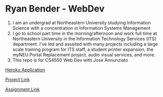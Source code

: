 # Ryan Bender - WebDev

1. I am an undergrad at Northeastern University studying Information Science with a concentration in Information Systems Management
1. I go to school part time in the morning/afternoon and work full time at Northeastern University in the Information Technology Services (ITS) department. I've led and asssited with many projects including a large scale training program for ITS staff, a student printer expansion, the myNEU Portal Replacement project, audio visual services, and more.
1. This repo is for CS4550 Web Dev with Jose Annunziato

[Heroku Application](https://bender-ryan-webdev.herokuapp.com/)

[Project Link](https://bender-ryan-webdev.herokuapp.com/project/index.html)

[Assignment Link](https://bender-ryan-webdev.herokuapp.com/assignment/index.html)

